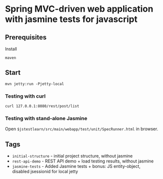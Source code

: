 Spring MVC-driven web application with jasmine tests for javascript
===================================================================

## Prerequisites

Install

```
maven
```

## Start

```
mvn jetty:run -Pjetty-local
```

### Testing with curl

```
curl 127.0.0.1:8080/rest/post/list
```

### Testing with stand-alone Jasmine

Open ``$jstestlearn/src/main/webapp/test/unit/SpecRunner.html`` in browser.

## Tags

* ``initial-structure`` - initial project structure, without jasmine
* ``rest-api-demo`` - REST API demo + load testing results, without jasmine
* ``jasmine-tests`` - Added Jasmine tests + bonus: JS entity-object, disabled jsessionid for local jetty
